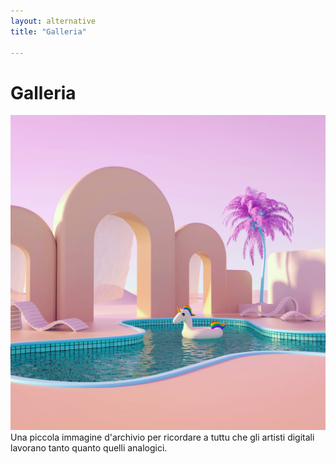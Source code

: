 ```yaml
---
layout: alternative
title: "Galleria"

---
```


# Galleria





![Immagine](/imgs/gallery21-7-1.jpg)
Una piccola immagine d'archivio per ricordare a tuttu che gli artisti digitali lavorano tanto quanto quelli analogici.